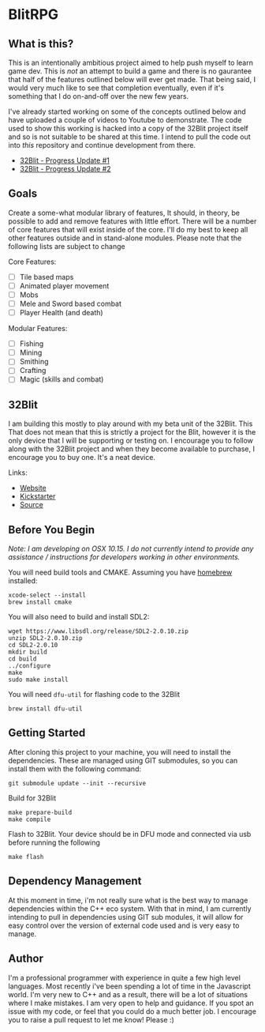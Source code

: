 # BlitRPG

## What is this?
This is an intentionally ambitious project aimed to help push myself to learn game dev. This is *not* an attempt to build a game and there is no gaurantee that half of the features outlined below will ever get made. That being said, I would very much like to see that completion eventually, even if it's something that I do on-and-off over the new few years.

I've already started working on some of the concepts outlined below and have uploaded a couple of videos to Youtube to demonstrate. The code used to show this working is hacked into a copy of the 32Blit project itself and so is not suitable to be shared at this time. I intend to pull the code out into *this* repository and continue development from there.

* [32Blit - Progress Update #1](https://www.youtube.com/watch?v=iS36iDcxn4E)
* [32Blit - Progress Update #2](https://www.youtube.com/watch?v=cCzTzIE_fMI)

## Goals
Create a some-what modular library of features, It should, in theory, be possible to add and remove features with little effort. There will be a number of core features that will exist inside of the core. I'll do my best to keep all other features outside and in stand-alone modules. Please note that the following lists are subject to change

Core Features:
- [ ] Tile based maps
- [ ] Animated player movement
- [ ] Mobs
- [ ] Mele and Sword based combat
- [ ] Player Health (and death)

Modular Features:
- [ ] Fishing
- [ ] Mining
- [ ] Smithing
- [ ] Crafting
- [ ] Magic (skills and combat)

## 32Blit
I am building this mostly to play around with my beta unit of the 32Blit. This That does not mean that this is strictly a project for the Blit, however it is the only device that I will be supporting or testing on. I encourage you to follow along with the 32Blit project and when they become available to purchase, I encourage you to buy one. It's a neat device.

Links:

* [Website](https://32blit.com/)
* [Kickstarter](https://www.kickstarter.com/projects/pimoroni/32blit-retro-inspired-handheld-with-open-source-fi/description)
* [Source](https://github.com/pimoroni/32blit-beta)

## Before You Begin
_Note: I am developing on OSX 10.15. I do not currently intend to provide any assistance / instructions for developers working in other environments._

You will need build tools and CMAKE. Assuming you have [homebrew](https://docs.brew.sh/Installation) installed:

``` shell
xcode-select --install
brew install cmake
```

You will also need to build and install SDL2:

``` shell
wget https://www.libsdl.org/release/SDL2-2.0.10.zip
unzip SDL2-2.0.10.zip
cd SDL2-2.0.10
mkdir build
cd build
../configure
make
sudo make install
```

You will need `dfu-util` for flashing code to the 32Blit

```
brew install dfu-util
```

## Getting Started
After cloning this project to your machine, you will need to install the dependencies. These are managed using GIT submodules, so you can install them with the following command:

```
git submodule update --init --recursive
```

Build for 32Blit

```
make prepare-build
make compile
```

Flash to 32Blit. Your device should be in DFU mode and connected via usb before running the following

```
make flash
```

## Dependency Management
At this moment in time, i'm not really sure what is the best way to manage dependencies within the C++ eco system. With that in mind, I am currently intending to pull in dependencies using GIT sub modules, it will allow for easy control over the version of external code used and is very easy to manage.

## Author
I'm a professional programmer with experience in quite a few high level languages. Most recently i've been spending a lot of time in the Javascript world. I'm very new to C++ and as a result, there will be a lot of situations where I make mistakes. I am very open to help and guidance. If you spot an issue with my code, or feel that you could do a much better job. I encourage you to raise a pull request to let me know! Please :)
